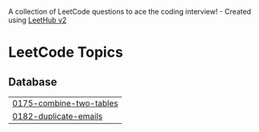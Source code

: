 A collection of LeetCode questions to ace the coding interview! - Created using [LeetHub v2](https://github.com/arunbhardwaj/LeetHub-2.0)
<!---LeetCode Topics Start-->
# LeetCode Topics
## Database
|  |
| ------- |
| [0175-combine-two-tables](https://github.com/Atharvugale95/leetcode/tree/master/0175-combine-two-tables) |
| [0182-duplicate-emails](https://github.com/Atharvugale95/leetcode/tree/master/0182-duplicate-emails) |
<!---LeetCode Topics End-->